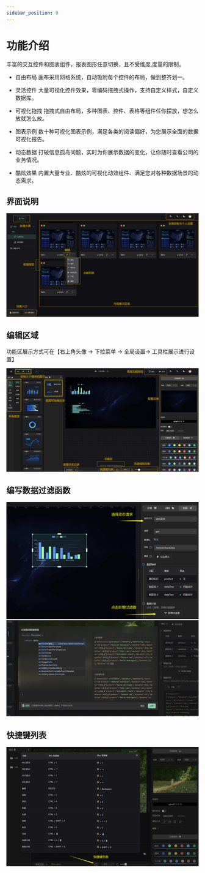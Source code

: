 ```yaml
---
sidebar_position: 0
---
```

# 功能介绍

丰富的交互控件和图表组件，报表图形任意切换，且不受维度,度量的限制。

* 自由布局
画布采用网格系统，自动吸附每个控件的布局，做到整齐划一。

* 灵活控件
大量可视化控件效果，零编码拖拽式操作，支持自定义样式，自定义数据库。

* 可视化拖拽
拖拽式自由布局，多种图表、控件、表格等组件任你摆放，想怎么放就怎么放。

* 图表示例
数十种可视化图表示例，满足各类的阅读偏好，为您展示全面的数据可视化报告。

* 动态数据
打破信息孤岛问题，实时为你展示数据的变化，让你随时查看公司的业务情况。

* 酷炫效果
内置大量专业、酷炫的可视化动效组件、满足您对各种数据场景的动态需求。

## 界面说明

![初始页面](../imgs/screen/pageGuide2.4e6f9cee.png)

## 编辑区域

功能区展示方式可在【右上角头像 -> 下拉菜单 -> 全局设置-> 工具栏展示进行设置】

![编辑区域](../imgs/screen/pageGuide1.ea346dce.png)

## 编写数据过滤函数

![过滤函数](../imgs/screen/pageGuide3.5d659d14.png) ![过滤函数](../imgs/screen/pageGuide4.7e00ab6a.png)

## 快捷键列表

![快捷键列表](../imgs/screen/pageKeyList.95b83972.png)
